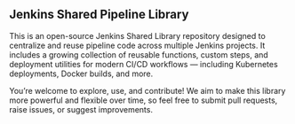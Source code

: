 ## Jenkins Shared Pipeline Library
This is an open-source Jenkins Shared Library repository designed to centralize and reuse pipeline code across multiple Jenkins projects. It includes a growing collection of reusable functions, custom steps, and deployment utilities for modern CI/CD workflows — including Kubernetes deployments, Docker builds, and more.

You’re welcome to explore, use, and contribute!
We aim to make this library more powerful and flexible over time, so feel free to submit pull requests, raise issues, or suggest improvements.

